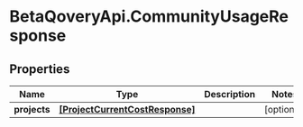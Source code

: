 # BetaQoveryApi.CommunityUsageResponse

## Properties

Name | Type | Description | Notes
------------ | ------------- | ------------- | -------------
**projects** | [**[ProjectCurrentCostResponse]**](ProjectCurrentCostResponse.md) |  | [optional] 


